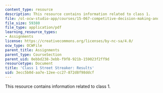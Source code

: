 ```yaml
---
content_type: resource
description: This resource contains information related to class 1.
file: /ol-ocw-studio-app/courses/15-067-competitive-decision-making-and-negotiation-spring-2011/3ecc5b0daa7e12eecc27872d8f98ddcf_MIT15_067S11_Cl1_St_Str_RE.pdf
file_size: 59380
file_type: application/pdf
learning_resource_types:
- Assignments
license: https://creativecommons.org/licenses/by-nc-sa/4.0/
ocw_type: OCWFile
parent_title: Assignments
parent_type: CourseSection
parent_uid: 0ebbd238-3ebb-f9f8-921b-159023f2ff9d
resourcetype: Document
title: 'Class 1 Street Streaker: Results'
uid: 3ecc5b0d-aa7e-12ee-cc27-872d8f98ddcf
---
```

This resource contains information related to class 1.